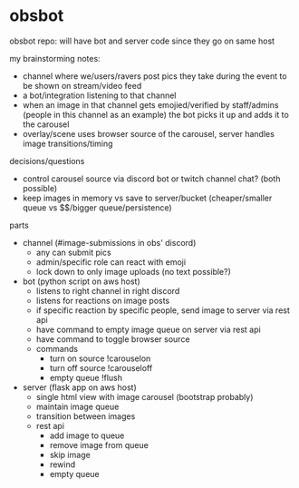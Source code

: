 # obsbot
obsbot repo: will have bot and server code since they go on same host

my brainstorming notes:
- channel where we/users/ravers post pics they take during the event to be shown on stream/video feed 
- a bot/integration listening to that channel
- when an image in that channel gets emojied/verified by staff/admins (people in this channel as an example) the bot picks it up and adds it to the carousel
- overlay/scene uses browser source of the carousel, server handles image transitions/timing

decisions/questions
 - control carousel source via discord bot or twitch channel chat? (both possible)
 - keep images in memory vs save to server/bucket (cheaper/smaller queue vs $$/bigger queue/persistence)

parts
- channel (#image-submissions in obs' discord)
    - any can submit pics
    - admin/specific role can react with emoji
    - lock down to only image uploads (no text possible?)
- bot (python script on aws host)
    - listens to right channel in right discord
    - listens for reactions on image posts
    - if specific reaction by specific people, send image to server via rest api
    - have command to empty image queue on server via rest api
    - have command to toggle browser source
    - commands
        - turn on source !carouselon
        - turn off source !carouseloff
        - empty queue !flush
- server (flask app on aws host)
    - single html view with image carousel (bootstrap probably)
    - maintain image queue
    - transition between images
    - rest api
        - add image to queue
        - remove image from queue
        - skip image
        - rewind
        - empty queue
